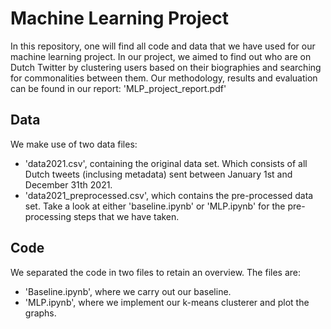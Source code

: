 # Machine Learning Project
In this repository, one will find all code and data that we have used for our machine learning project.
In our project, we aimed to find out who are on Dutch Twitter by clustering users based on their biographies and searching for commonalities between them.
Our methodology, results and evaluation can be found in our report: 'MLP_project_report.pdf'

## Data
We make use of two data files:
- 'data2021.csv', containing the original data set. Which consists of all Dutch tweets (inclusing metadata) sent between January 1st and December 31th 2021.
- 'data2021_preprocessed.csv', which contains the pre-processed data set. Take a look at either 'baseline.ipynb' or 'MLP.ipynb' for the pre-processing steps that we have taken.

## Code
We separated the code in two files to retain an overview. The files are:
- 'Baseline.ipynb', where we carry out our baseline.
- 'MLP.ipynb', where we implement our k-means clusterer and plot the graphs.

